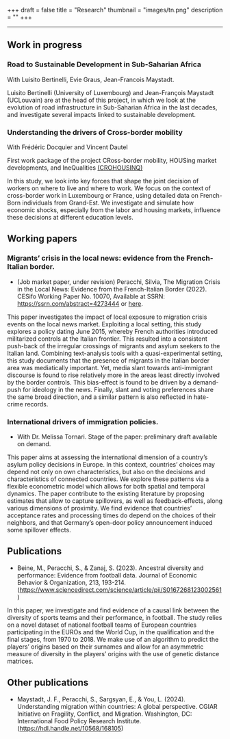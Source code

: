 +++ 
draft = false
title = "Research"
thumbnail = "images/tn.png"
description = ""
+++

---------------------------
## Work in progress

### Road to Sustainable Development in Sub-Saharian Africa
With Luisito Bertinelli, Evie Graus, Jean-Francois Maystadt.

Luisito Bertinelli (University of Luxembourg) and Jean-François Maystadt (UCLouvain) are at the head of this project, 
in which we look at the evolution of road infrastructure in Sub-Saharian Africa in the last decades, and investigate several impacts linked to sustainable development.
​


### Understanding the drivers of Cross-border mobility 
With Frédéric Docquier and Vincent Dautel

First work package of the project CRoss-border mobility, HOUSing market developments, and IneQualities [(CROHOUSINQ)](https://liser.elsevierpure.com/en/projects/cross-border-mobility-housing-market-developments-and-inequalitie)

In this study, we look into key forces that shape the joint decision of workers on where to live and where to work. We focus on the context of cross-border work in Luxembourg or France, using detailed data on French-Born individuals from Grand-Est. We investigate and simulate how economic shocks, especially from the labor and housing markets, influence these decisions at different education levels.



## Working papers 
### Migrants’ crisis in the local news: evidence from the French-Italian border.
* (Job market paper, under revision)  Peracchi, Silvia, The Migration Crisis in the Local News: Evidence from the French-Italian Border (2022). CESifo Working Paper No. 10070, Available at SSRN: https://ssrn.com/abstract=4273444 or [here](http://dx.doi.org/10.2139/ssrn.4273444). 

This paper investigates the impact of local exposure to migration crisis events on the local news market. Exploiting a local setting, this study explores a policy dating June 2015, whereby French authorities introduced militarized controls at the Italian frontier.
This resulted into a consistent push-back of the irregular crossings of migrants and asylum seekers to the Italian land. Combining text-analysis tools with a quasi-experimental setting, this study documents that the presence of migrants in the Italian border area was mediatically important. Yet, media slant towards anti-immigrant discourse is found to rise relatively more in the areas least directly involved by the border controls. This bias-effect is found to be driven by a demand-push for ideology in the news. Finally, slant and voting preferences share the same broad direction, and a similar pattern is also reflected in hate-crime records.

### International drivers of immigration policies. 
* With Dr. Melissa Tornari.
Stage of the paper: preliminary draft available on demand. 

This paper aims at assessing the international dimension of a country’s asylum policy decisions in Europe. In this context, countries’ choices may depend not only on own characteristics, but also on the decisions and characteristics of connected countries. We explore
these patterns via a flexible econometric model which allows for both spatial and temporal dynamics. The paper contribute to the existing literature by proposing estimates that allow to capture spillovers, as well as
feedback-effects, along various dimensions of proximity. We find evidence that countries’ acceptance rates and processing times do depend on the choices of their neighbors, and that Germany’s open-door policy
announcement induced some spillover effects.

## Publications
* Beine, M., Peracchi, S., & Zanaj, S. (2023). Ancestral diversity and performance: Evidence from football data. Journal of Economic Behavior & Organization, 213, 193-214.
(https://www.sciencedirect.com/science/article/pii/S0167268123002561)

In this paper, we investigate and find evidence of a causal link between the diversity of sports teams and their performance, in football. The study relies on a
novel dataset of national football teams of European countries participating in the EUROs and the World Cup, in the qualification and the final stages, from 1970 to 2018. We make use of an algorithm to predict the players’ origins based on their surnames and allow for an asymmetric measure of diversity in the players’ origins with the use of genetic distance matrices.

## Other publications
* Maystadt, J. F., Peracchi, S., Sargsyan, E., & You, L. (2024). Understanding migration within countries: A global perspective. CGIAR Initiative on Fragility, Conflict, and Migration. Washington, DC: International Food Policy Research Institute. (https://hdl.handle.net/10568/168105)